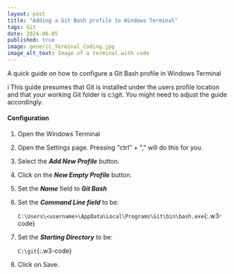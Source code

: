 ```yaml
---
layout: post
title: "Adding a Git Bash profile to Windows Terminal"
tags: Git
date: 2024-06-05
published: true
image: generic_Terminal_Coding.jpg
image_alt_text: Image of a terminal with code
---
```

<!-- Description of article -->
A quick guide on how to configure a Git Bash profile in Windows Terminal


<div class="w3-panel w3-light-blue"><p><span class="w3-badge w3-indigo">i</span> This guide presumes that Git is installed under the users profile location and that your working Git folder is c:\git.  You might need to adjust the guide accordingly.</p></div>

#### Configuration
1. Open the Windows Terminal
   
2. Open the Settings page. Pressing "ctrl" + "," will do this for you.
   
3. Select the ***Add New Profile*** button.
   
4. Click on the ***New Empty Profile*** button.
   
5. Set the ***Name*** field to ***Git Bash***
   
6. Set the ***Command Line field*** to be:
   
   `C:\Users\<username>\AppData\Local\Programs\Git\bin\bash.exe`{:.w3-code}
   
7. Set the ***Starting Directory*** to be:
   
   `C:\git`{:.w3-code}
   
8. Click on Save.
